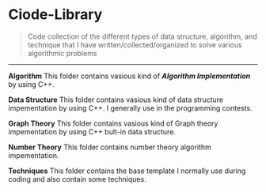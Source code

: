 # Ciode-Library
> Code collection of the different types of data structure,
 algorithm, and technique that I have written/collected/organized 
to solve various algorithmic problems
---
**Algorithm**
This folder contains vasious kind of ***Algorithm Implementation*** by using C++.

**Data Structure**
This folder contains vasious kind of data structure impementation by using C++.
 I generally use in the programming contests.

**Graph Theory**
This folder contains vasious kind of Graph theory impementation by using C++ bult-in data structure.

**Number Theory**
This folder contains number theory algorithm impementation. 

**Techniques**
This folder contains the base template I normally use during coding and also contain some techniques.
